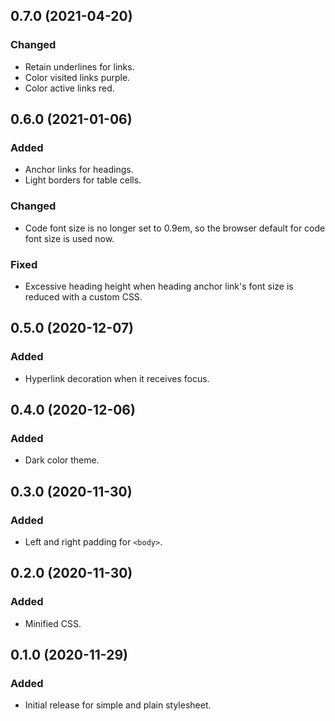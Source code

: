 0.7.0 (2021-04-20)
------------------

### Changed

- Retain underlines for links.
- Color visited links purple.
- Color active links red.


0.6.0 (2021-01-06)
------------------

### Added

- Anchor links for headings.
- Light borders for table cells.


### Changed

- Code font size is no longer set to 0.9em, so the browser default for
  code font size is used now.


### Fixed

- Excessive heading height when heading anchor link's font size is
  reduced with a custom CSS.


0.5.0 (2020-12-07)
------------------

### Added

- Hyperlink decoration when it receives focus.


0.4.0 (2020-12-06)
------------------

### Added

- Dark color theme.


0.3.0 (2020-11-30)
------------------

### Added

- Left and right padding for `<body>`.


0.2.0 (2020-11-30)
------------------

### Added

- Minified CSS.


0.1.0 (2020-11-29)
------------------

### Added

- Initial release for simple and plain stylesheet.
